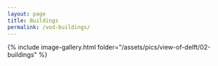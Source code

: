 ```yaml
---
layout: page
title: Buildings
permalink: /vod-buildings/
---
```


<!--create a image gallery by folder-->
{% include image-gallery.html folder="/assets/pics/view-of-delft/02-buildings" %}

<!--script and css for lightbox to create a slide view of images-->
<script type="text/javascript" src="/js/lightbox.js"></script>
<link rel="stylesheet" href="/assets/css/lightbox.css">
